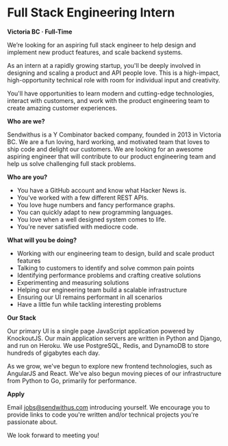 Full Stack Engineering Intern
===


__Victoria BC &middot; Full-Time__

We’re looking for an aspiring full stack engineer to help design and implement new product features, and scale backend systems.

As an intern at a rapidly growing startup, you'll be deeply involved in designing and scaling a product and API people love. This is a high-impact, high-opportunity technical role with room for individual input and creativity.

You'll have opportunities to learn modern and cutting-edge technologies, interact with customers, and work with the product engineering team to create amazing customer experiences.

<!-- more -->


__Who are we?__

Sendwithus is a Y Combinator backed company, founded in 2013 in Victoria BC. We are a fun loving, hard working, and motivated team that loves to ship code and delight our customers. We are looking for an awesome aspiring engineer that will contribute to our product engineering team and help us solve challenging full stack problems.


__Who are you?__

* You have a GitHub account and know what Hacker News is.
* You've worked with a few different REST APIs.
* You love huge numbers and fancy performance graphs.
* You can quickly adapt to new programming languages.
* You love when a well designed system comes to life.
* You're never satisfied with mediocre code.


__What will you be doing?__

* Working with our engineering team to design, build and scale product features
* Talking to customers to identify and solve common pain points
* Identifying performance problems and crafting creative solutions
* Experimenting and measuring solutions
* Helping our engineering team build a scalable infrastructure
* Ensuring our UI remains performant in all scenarios
* Have a little fun while tackling interesting problems


__Our Stack__

Our primary UI is a single page JavaScript application powered by KnockoutJS. Our main application servers are written in Python and Django, and run on Heroku. We use PostgreSQL, Redis, and DynamoDB to store hundreds of gigabytes each day.

As we grow, we've begun to explore new frontend technologies, such as AngularJS and React. We've also begun moving pieces of our infrastructure from Python to Go, primarily for performance.

__Apply__

Email [jobs@sendwithus.com](mailto:jobs@sendwithus.com) introducing yourself. We encourage you to provide links to code you're written and/or technical projects you're passionate about.

We look forward to meeting you!
